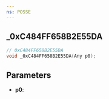 ```yaml
---
ns: POSSE
---
```

## _0xC484FF658B2E55DA

```c
// 0xC484FF658B2E55DA
void _0xC484FF658B2E55DA(Any p0);
```

## Parameters
* **p0**:
